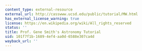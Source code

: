 ```yaml
---
content_type: external-resource
external_url: http://casswww.ucsd.edu/public/tutorial/MW.html
has_external_license_warning: true
license: https://en.wikipedia.org/wiki/All_rights_reserved
status: ''
title: Prof. Gene Smith's Astronomy Tutorial
uid: 101f7f1b-1689-4ef4-aa0d-6588e307ca4d
wayback_url: ''
---
```

